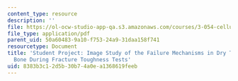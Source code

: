 ```yaml
---
content_type: resource
description: ''
file: https://ol-ocw-studio-app-qa.s3.amazonaws.com/courses/3-054-cellular-solids-structure-properties-and-applications-spring-2015/8383b3c12d5b30b74a0ea1368619feeb_MIT3_054S15_Whale_Bone.pdf
file_type: application/pdf
parent_uid: 50a60483-9a10-f753-24a9-31daa158f741
resourcetype: Document
title: 'Student Project: Image Study of the Failure Mechanisms in Dry Trabecular Whale
  Bone During Fracture Toughness Tests'
uid: 8383b3c1-2d5b-30b7-4a0e-a1368619feeb
---
```

